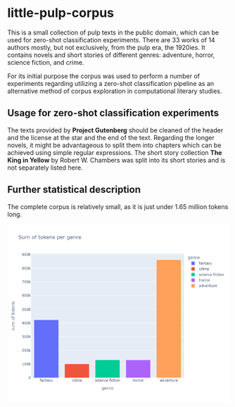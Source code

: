 # little-pulp-corpus

This is a small collection of pulp texts in the public domain, which can be used for zero-shot classification experiments. There are 33 works of 14 authors mostly, but not exclusively, from the pulp era, the 1920ies. It contains novels and short stories of different genres: adventure, horror, science fiction, and crime. 

For its initial purpose the corpus was used to perform a number of experiments regarding utilizing a zero-shot classification pipeline as an alternative method of corpus exploration in computational literary studies.

## Usage for zero-shot classification experiments 

The texts provided by **Project Gutenberg** should be cleaned of the header and the license at the star and the end of the text. Regarding the longer novels, it might be advantageous to split them into chapters which can be achieved using simple regular expressions. The short story collection **The King in Yellow** by Robert W. Chambers was split into its short stories and is not separately listed here. 

## Further statistical description

The complete corpus is relatively small, as it is just under 1.65 million tokens long. 

![Number of tokens per genre](img/number_of_tokens_per_genre.png)
